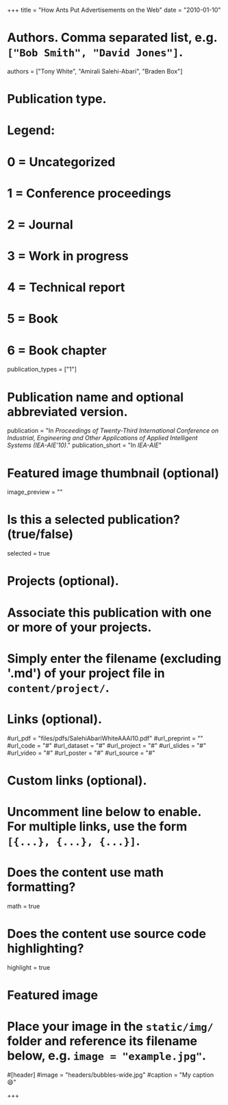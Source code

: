 +++
title = "How Ants Put Advertisements on the Web"
date = "2010-01-10"


# Authors. Comma separated list, e.g. `["Bob Smith", "David Jones"]`.
authors = ["Tony White", "Amirali Salehi-Abari", "Braden Box"]


# Publication type.
# Legend:
# 0 = Uncategorized
# 1 = Conference proceedings
# 2 = Journal
# 3 = Work in progress
# 4 = Technical report
# 5 = Book
# 6 = Book chapter
publication_types = ["1"]

# Publication name and optional abbreviated version.
publication = "In *Proceedings of Twenty-Third International Conference on Industrial, Engineering and Other Applications of Applied Intelligent Systems (IEA-AIE'10)*."
publication_short = "In *IEA-AIE*"



# Featured image thumbnail (optional)
image_preview = ""

# Is this a selected publication? (true/false)
selected = true


# Projects (optional).
#   Associate this publication with one or more of your projects.
#   Simply enter the filename (excluding '.md') of your project file in `content/project/`.


# Links (optional).
#url_pdf = "files/pdfs/SalehiAbariWhiteAAAI10.pdf"
#url_preprint = ""
#url_code = "#"
#url_dataset = "#"
#url_project = "#"
#url_slides = "#"
#url_video = "#"
#url_poster = "#"
#url_source = "#"

# Custom links (optional).
#   Uncomment line below to enable. For multiple links, use the form `[{...}, {...}, {...}]`.

# Does the content use math formatting?
math = true

# Does the content use source code highlighting?
highlight = true

# Featured image
# Place your image in the `static/img/` folder and reference its filename below, e.g. `image = "example.jpg"`.
#[header]
#image = "headers/bubbles-wide.jpg"
#caption = "My caption :smile:"

+++
